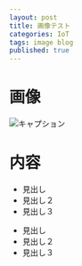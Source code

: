 ```yaml
---
layout: post
title: 画像テスト
categories: IoT
tags: image blog
published: true
---
```


# 画像
![キャプション]({{site.baseurl}}/images/abox.jpg)



# 内容
* 見出し
 * 見出し２
  * 見出し３

- 見出し
 - 見出し２
  - 見出し３

